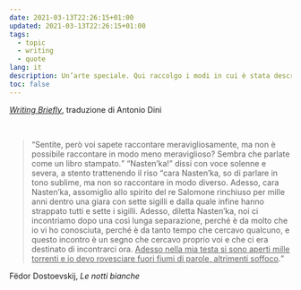 ```yaml
---
date: 2021-03-13T22:26:15+01:00
updated: 2021-03-13T22:26:15+01:00
tags:
  - topic
  - writing
  - quote
lang: it
description: Un’arte speciale. Qui raccolgo i modi in cui è stata descritta e i suggerimenti per affinarla
toc: false
---
```

[<cite>Writing Briefly</cite>](https://antoniodini.com/writing-briefly/ "Writing Briefly"), traduzione di Antonio Dini

<br>

> <q>Sentite, però voi sapete raccontare meravigliosamente, ma non è possibile raccontare in modo meno meraviglioso? Sembra che parlate come un libro stampato.</q>
> <q>Nasten’ka!</q> dissi con voce solenne e severa, a stento trattenendo il riso <q>cara Nasten’ka, so di parlare in tono sublime, ma non so raccontare in modo diverso. Adesso, cara Nasten’ka, assomiglio allo spirito del re Salomone rinchiuso per mille anni dentro una giara con sette sigilli e dalla quale infine hanno strappato tutti e sette i sigilli. Adesso, diletta Nasten’ka, noi ci incontriamo dopo una così lunga separazione, perché è da molto che io vi ho conosciuta, perché è da tanto tempo che cercavo qualcuno, e questo incontro è un segno che cercavo proprio voi e che ci era destinato di incontrarci ora. <u>Adesso nella mia testa si sono aperti mille torrenti e io devo rovesciare fuori fiumi di parole, altrimenti soffoco</u>.</q>

<p class="cite">Fëdor Dostoevskij, <cite>Le notti bianche</cite></p>